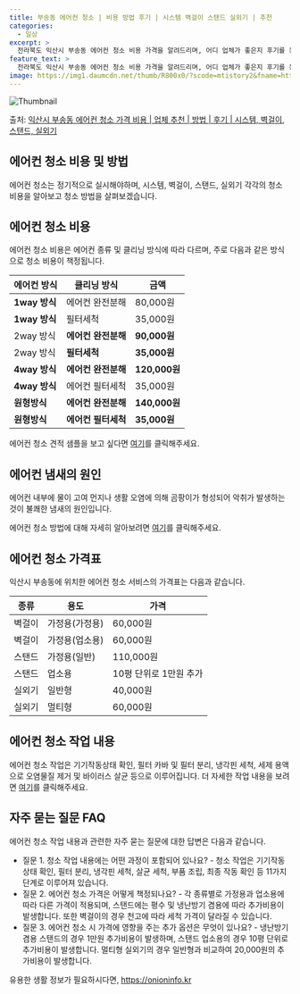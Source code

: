 ```yaml
---
title: 부송동 에어컨 청소 | 비용 방법 후기 | 시스템 벽걸이 스탠드 실외기 | 추천
categories:
  - 일상
excerpt: >
  전라북도 익산시 부송동 에어컨 청소 비용 가격을 알려드리며, 어디 업체가 좋은지 후기를 통해 알아보겠습니다. 현재 글에서는 시스템, 벽걸이, 스탠드, 실외기 각각에 대해 청소 비용이 나와 있으니 참고하시면 되겠습니다. 에어컨 분해 청소 방법 보기 👈 클릭셀프 에어컨 청소 방법 보기👈 클릭익산시 부송동 에어컨 청소 비용시스템에어컨 방식클리닝방식금액1way 방식에어컨 완전분해80,000원1way 방식에어컨 필터세척35,000원2way 방식에어컨 완전분해90,000원2way 방식에어컨 필터세척35,000원4way 방식에어컨 완전분해120,000원4way 방식에어컨 필터세척35,000원원형방식에어컨 완전분해140,000원원형방식에어컨 필터세척35,000원에어컨 청소 견적 샘플 보기 👈 클릭에어컨 냄새의 원인에어..
feature_text: >
  전라북도 익산시 부송동 에어컨 청소 비용 가격을 알려드리며, 어디 업체가 좋은지 후기를 통해 알아보겠습니다. 현재 글에서는 시스템, 벽걸이, 스탠드, 실외기 각각에 대해 청소 비용이 나와 있으니 참고하시면 되겠습니다. 에어컨 분해 청소 방법 보기 👈 클릭셀프 에어컨 청소 방법 보기👈 클릭익산시 부송동 에어컨 청소 비용시스템에어컨 방식클리닝방식금액1way 방식에어컨 완전분해80,000원1way 방식에어컨 필터세척35,000원2way 방식에어컨 완전분해90,000원2way 방식에어컨 필터세척35,000원4way 방식에어컨 완전분해120,000원4way 방식에어컨 필터세척35,000원원형방식에어컨 완전분해140,000원원형방식에어컨 필터세척35,000원에어컨 청소 견적 샘플 보기 👈 클릭에어컨 냄새의 원인에어..
image: https://img1.daumcdn.net/thumb/R800x0/?scode=mtistory2&fname=https%3A%2F%2Fblog.kakaocdn.net%2Fdn%2Fb38sqZ%2FbtsHx7bf1MV%2FUOorxdJLXLhgOE1Ad8Z83K%2Fimg.webp
---
```


![Thumbnail](https://img1.daumcdn.net/thumb/R800x0/?scode=mtistory2&fname=https%3A%2F%2Fblog.kakaocdn.net%2Fdn%2Fb38sqZ%2FbtsHx7bf1MV%2FUOorxdJLXLhgOE1Ad8Z83K%2Fimg.webp)

<p>출처: <a href="https://onioninfo.kr/entry/%EC%9D%B5%EC%82%B0%EC%8B%9C-%EB%B6%80%EC%86%A1%EB%8F%99-%EC%97%90%EC%96%B4%EC%BB%A8-%EC%B2%AD%EC%86%8C-%EA%B0%80%EA%B2%A9-%EB%B9%84%EC%9A%A9-%EC%97%85%EC%B2%B4-%EC%B6%94%EC%B2%9C-%EB%B0%A9%EB%B2%95-%ED%9B%84%EA%B8%B0-%EC%8B%9C%EC%8A%A4%ED%85%9C-%EB%B2%BD%EA%B1%B8%EC%9D%B4-%EC%8A%A4%ED%83%A0%EB%93%9C-%EC%8B%A4%EC%99%B8%EA%B8%B0" rel="dofollow">익산시 부송동 에어컨 청소 가격 비용 | 업체 추천 | 방법 | 후기 | 시스템, 벽걸이, 스탠드, 실외기</a> </p>

## 에어컨 청소 비용 및 방법



에어컨 청소는 정기적으로 실시해야하며, 시스템, 벽걸이, 스탠드, 실외기 각각의 청소 비용을 알아보고 청소 방법을 살펴보겠습니다.



## 에어컨 청소 비용

에어컨 청소 비용은 에어컨 종류 및 클리닝 방식에 따라 다르며, 주로 다음과 같은 방식으로 청소 비용이 책정됩니다.

**에어컨 방식** | **클리닝 방식** | **금액**  
---|---|---  
**1way 방식** | 에어컨 완전분해 | 80,000원  
**1way 방식** | 필터세척 | 35,000원  
2way 방식 | **에어컨 완전분해** | **90,000원**  
2way 방식 | **필터세척** | **35,000원**  
**4way 방식** | **에어컨 완전분해** | **120,000원**  
**4way 방식** | 에어컨 필터세척 | 35,000원  
**원형방식** | **에어컨 완전분해** | **140,000원**  
**원형방식** | **에어컨 필터세척** | **35,000원**  
  
에어컨 청소 견적 샘플을 보고 싶다면 [여기](https://www.samplelink.com)를 클릭해주세요.



## 에어컨 냄새의 원인

에어컨 내부에 물이 고여 먼지나 생활 오염에 의해 곰팡이가 형성되어 악취가 발생하는 것이 불쾌한 냄새의 원인입니다.

에어컨 청소 방법에 대해 자세히 알아보려면 [여기](https://www.cleaningmethods.com)를 클릭해주세요.



## 에어컨 청소 가격표

익산시 부송동에 위치한 에어컨 청소 서비스의 가격표는 다음과 같습니다.

**종류** | **용도** | **가격**  
---|---|---  
벽걸이 | 가정용(가정용) | 60,000원  
벽걸이 | 가정용(업소용) | 60,000원  
스탠드 | 가정용(일반) | 110,000원  
스탠드 | 업소용 | 10평 단위로 1만원 추가  
실외기 | 일반형 | 40,000원  
실외기 | 멀티형 | 60,000원  
  


## 에어컨 청소 작업 내용

에어컨 청소 작업은 기기작동상태 확인, 필터 카바 및 필터 분리, 냉각핀 세척, 세제 용액으로 오염물질 제거 및 바이러스 살균 등으로
이루어집니다. 더 자세한 작업 내용을 보려면 [여기](https://www.cleaningprocess.com)를 클릭해주세요.



## 자주 묻는 질문 FAQ

에어컨 청소 작업 내용과 관련한 자주 묻는 질문에 대한 답변은 다음과 같습니다.

  * 질문 1. 청소 작업 내용에는 어떤 과정이 포함되어 있나요? - 청소 작업은 기기작동상태 확인, 필터 분리, 냉각핀 세척, 살균 세척, 부품 조립, 최종 작동 확인 등 11가지 단계로 이루어져 있습니다.
  * 질문 2. 에어컨 청소 가격은 어떻게 책정되나요? - 각 종류별로 가정용과 업소용에 따라 다른 가격이 적용되며, 스탠드에는 평수 및 냉난방기 겸용에 따라 추가비용이 발생합니다. 또한 벽걸이의 경우 천고에 따라 세척 가격이 달라질 수 있습니다.
  * 질문 3. 에어컨 청소 시 가격에 영향을 주는 추가 옵션은 무엇이 있나요? - 냉난방기 겸용 스탠드의 경우 1만원 추가비용이 발생하며, 스탠드 업소용의 경우 10평 단위로 추가비용이 발생합니다. 멀티형 실외기의 경우 일반형과 비교하여 20,000원의 추가비용이 발생합니다.



 

유용한 생활 정보가 필요하시다면, <a href="https://onioninfo.kr" rel="dofollow">https://onioninfo.kr</a>


